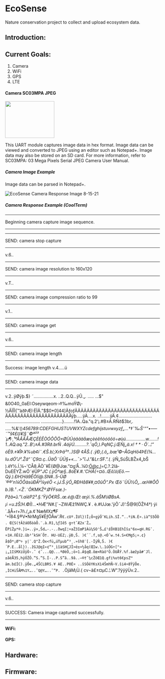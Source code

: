 # EcoSense

Nature conservation project to collect and upload ecosystem data. 

## **Introduction:**

## **Current Goals:**

1. Camera
2. WiFi
3. GPS
4. LTE

#### Camera SC03MPA JPEG

<img src="https://user-images.githubusercontent.com/62213019/129508413-652027ef-157e-4c27-ad5e-a5b9157f291c.png" width="160" height="120" />

This UART module captures image data in hex format. Image data can be viewed and converted to JPEG using an editor such as Notepad+. Image data may also be stored on an SD card. For more information, refer to SC03MPA: 03 Mega Pixels Serial JPEG Camera User Manual. 

##### Camera Image Example

Image data can be parsed in Notepad+.

![EcoSense Camera Response Image 8-15-21](https://user-images.githubusercontent.com/62213019/129508165-53c0614f-3a60-4c09-9e6a-7f8b801717e3.jpg)

##### Camera Response Example (CoolTerm)

************************************************

Beginning camera capture image sequence.

************************************************

************************************************
SEND: camera stop capture
************************************************
v.6..
************************************************
SEND: camera image resolution to 160x120
************************************************
v.T..
************************************************
SEND: camera image compression ratio to 99
************************************************
v.1..
************************************************
SEND: camera image get
************************************************
v.6..
************************************************
SEND: camera image length
************************************************

Success: image length 
v.4.....ü
************************************************
SEND: camera image data
************************************************
v.2..ÿØÿþ.$} ˜................x. ..2..Q.Q...ÿÛ.„. ..... ...$" &0O40,,0aEI:Oseywqeom·›‡­‰moŸØ¡­½ÂÌÎÌ{™àðÞÆî·ÈÌÄ."$$0*0]44]ÄƒoƒÄÄÄÄÄÄÄÄÄÄÄÄÄÄÄÄÄÄÄÄÄÄÄÄÄÄÄÄÄÄÄÄÄÄÄÄÄÄÄÄÄÄÄÄÄÄÄÄÄÄÿþ.....ÿÀ....x. ..!.......ÿÄ.¢...........................
............................
.................}........!1A..Qa."q.2‘¡.#B±Á.RÑð$3br‚.
.....%&'()*456789:CDEFGHIJSTUVWXYZcdefghijstuvwxyzƒ„…†‡ˆ‰Š’“”•–—˜™š¢£¤¥¦§¨©ª²³´µ¶·¸¹ºÂÃÄÅÆÇÈÉÊÒÓÔÕÖ×ØÙÚáâãäåæçèéêñòóôõö÷øùú................w.......!1..AQ.aq."2..B‘¡±Á.#3Rð.brÑ
.$4á%ñ....&'()*56789:CDEFGHIJSTUVWXYZcdefghijstuvwxyz‚ƒ„…†‡ˆ‰Š’“”•–—˜™š¢£¤¥¦§¨©ª²³´µ¶·¸¹ºÂÃÄÅÆÇÈÉÊÒÓÔÕÖ×ØÙÚâãäåæçèéêòóôõö÷øùúÿÝ...
ÿÚ..........?.ˆqÖ‚).PqNÇ.j.ŒÑj„ä.x!†*·Ô´..¦”óÈ9 .$±¥ÎÞ.¥%ub¢í¨.€Š.b¦;XrÞâ²†..)S@
¢ÂŠ.( .ÿÐ‚(.ô„.bœ¹©–ÅGqHõ4ÞE(¾…Iu.dÓ¹J².Žâ“¨Ç9¤.ç..ÜäÔ¨ÙÜ§+«...¯>”î.J."&Lr:S*F.”.( .ÿÑ„SúŠLBŽx4„bŠ
).ëY½.Í.¼¬'CÅ8.ÃÒ¯¥È{Ø@Jœ.”¤g‘Å..¼0:Ó@ç.l=Ç.?.2Iã­DuEÉYŽ.wÖ˜éÜP"*JC
(.ÿÒ†œ§..8óÈ¥.#.‘CHÅ(÷¤ö..Œô¦ò)Eô.—Qÿ.).ÐH¦Hâ9ÊÓIï@.SN#..5-ÙØ´®®'n¼ÓÔäsùÐÄ†¼yéÖ <.jJ.Š.ÿÓ„RÐHå8¥#¸¤0ûÔ”.Px Œô¨ÙÜ½Õ„..œH#ÔÕ b.)B.¹ .<Ž´.˜ÔKMKŽº.ØÝFsœ.)­Pžã•û.”I.aïëP2³.§.’ŸÿÔ€RŠ..œ.é@.Œt œýi.%.ãŠM\iØBsA.¡i =u.žŠ¦H.©Í)...•HÆ“N#.*[´¬ZWÆž1NWÇ.¥
.
è.#UJœ.’ÿÕ¯J)’:Š@9[ÖŽ‡4†) ýi´.åÅ+r+7ñ./„a.¢´NæMXz¶F
'+Ï84.§®V•NrMg5¥ËƒÖÂw'.R`€.cUº.ÌUl})Î¡Ö¤gÿÖ¯KLih.SÏ.“..ºiN.È¤.ià“S5ÔÒ. Œ{S(†ÂžáOßòàÕ.¨.à.R1‚¼ƒIê5 g÷t˜Æ2x¨Ž…ËPïŽµ*®.}i=..ÿ×‚Šd…-.-..ðwqI¦¤aŽ3IœP1Àü¼SO'Š…£¹£ÕXB1EhÌš±"6x=qH.RG¯.¤1H.ñÊš2.ûb³’kSH´Õ†.
HU-UÈZ;.ÿÐ‚Š.
)€´´.f‚s@.<Ó˜w.†4.S×€Mg5¡¤.¢}å$Ó*¡Ø™÷
y|¨.­Q"Ž.Òx<fü„úTµub“³¸.»šh8¨[.-ÏÿÑ‚Š.
)€´P.E..ål})..žGJ@qI«¢“³¸ìîàSHÇJÎ>ë±¤½åq(­ŒIw.\.1úÓG÷["¤¡„1IšMXiÜÿÒ‹.˜ ¢˜...Q@...ªØëÒ‚;ö¤1.Á§qŒ.õœ×Ràô°Ö.ÒUÅÝ.%f.àæžpã#¯Jl.±ãéÅ35,hÿÓŽÒ.”S.”S.Í-..P.S”ã­..9â..–®†˜¼cŽôŒ1Q.gfi%ut6€psZ™
äm.b£ÍC).ÿÔe.„4ŠCLBRS.¥ AE..P0É¤ ..šSÓëYKsXì4ŠmhÑ›V.ši4¤8ŸÿÕe.‚ÌCHiŠÃM%1Y…..˜Q@Y…..˜”P.
.`ÒjãM¡Ù.{
cv¬ã£±¤µC.¦.W".?ÿÿÿÙv.2..
************************************************
SEND: camera stop capture
************************************************
v.6..
************************************************

SUCCESS: Camera image captured successfully.

************************************************

#### WiFi: 

#### GPS: 

## **Hardware:**
## **Firmware:**
